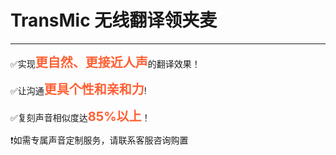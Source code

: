 # TransMic 无线翻译领夹麦

---

<DocCard :cards="[
  {
    title: '无线翻译领夹麦在android上使用',
    description: '',
    avatar: '/img/安卓_手机.png',
    path: '/readme/android-m1'
  },
  {
    title: '无线翻译领夹麦在windows上使用',
    description: '',
    avatar: '/img/电脑.png',
    path: '/readme/windows-m1'
  },
  {
    title: '无线翻译领夹麦在macOS上使用',
    description: '',
    avatar: '/img/苹果电脑.png',
    path: '/readme/macos-m1'
  }
]" />

<script setup>
import NotificationModal from '../../components/NotificationModal.vue'
</script>

<NotificationModal
  title="✨定制您的专属翻译声音"
  image="/public/weixin.png">

  <p>✅实现<span style="font-size: 20px; font-weight: bold; color:rgb(255, 95, 51);">更自然、更接近人声</span>的翻译效果！</p>
  <p>✅让沟通<span style="font-size: 20px; font-weight: bold; color:rgb(255, 95, 51);">更具个性和亲和力</span>!</p>
  <p>✅复刻声音相似度达<span style="font-size: 20px; font-weight: bold; color:rgb(255, 95, 51);">85%以上</span>！</p>
  <p>❗如需专属声音定制服务，请联系客服咨询购置</p>
</NotificationModal>
